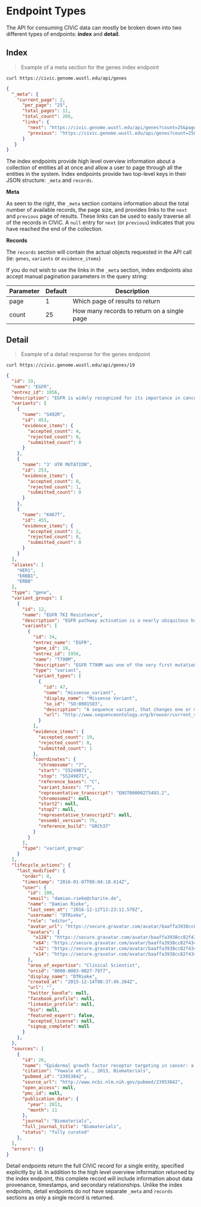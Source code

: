 # Endpoint Types

The API for consuming CIViC data can mostly be broken down into two different types of endpoints:
**index** and **detail**.

## Index

> Example of a meta section for the genes index endpoint

```shell
curl https://civic.genome.wustl.edu/api/genes
```

```json
{
  "_meta": {
    "current_page": 2,
      "per_page": "25",
      "total_pages": 11,
      "total_count": 266,
      "links": {
        "next": "https://civic.genome.wustl.edu/api/genes?count=25&page=3",
        "previous": "https://civic.genome.wustl.edu/api/genes?count=25&page=1"
      }
   }
}
```

The index endpoints provide high level overview information about a collection of entities all at once and allow a user to page through all the entities in the system.
Index endpoints provide two top-level keys in their JSON structure: `_meta` and `records`.

**Meta**

As seen to the right, the `_meta` section contains information about the total number of available records, the page size, and provides links to the `next` and `previous` page of results.
These links can be used to easily traverse all of the records in CIViC. A `null` entry for `next` (or `previous`) indicates that you have reached the end of the collection.

**Records**

The `records` section will contain the actual objects requested in the API call (ie: `genes`, `variants` or `evidence_items`)

If you do not wish to use the links in the `_meta` section, index endpoints also accept manual pagination parameters in the query string:

Parameter | Default | Description
--------- | ------- | -----------
page | 1 | Which page of results to return
count | 25 | How many records to return on a single page

## Detail

> Example of a detail response for the genes endpoint

```shell
curl https://civic.genome.wustl.edu/api/genes/19
```

```json
{
  "id": 19,
  "name": "EGFR",
  "entrez_id": 1956,
  "description": "EGFR is widely recognized for its importance in cancer. Amplification and mutations have been shown to be driving events in many cancer types. Its role in non-small cell lung cancer, glioblastoma and basal-like breast cancers has spurred many research and drug development efforts. Tyrosine kinase inhibitors have shown efficacy in EGFR amplfied tumors, most notably gefitinib and erlotinib. Mutations in EGFR have been shown to confer resistance to these drugs, particularly the variant T790M, which has been functionally characterized as a resistance marker for both of these drugs. The later generation TKI's have seen some success in treating these resistant cases, and targeted sequencing of the EGFR locus has become a common practice in treatment of non-small cell lung cancer. \nOverproduction of ligands is another possible mechanism of activation of EGFR. ERBB ligands include EGF, TGF-a, AREG, EPG, BTC, HB-EGF, EPR and NRG1-4 (for detailed information please refer to the respective ligand section). In ligand-activated cancers, Cetuximab appears to be more effective than tyrosine-kinase inhibitors (Arteaga et. al.).",
  "variants": [
    {
      "name": "S492R",
      "id": 453,
      "evidence_items": {
        "accepted_count": 4,
        "rejected_count": 0,
        "submitted_count": 0
      }
    },
    {
      "name": "3' UTR MUTATION",
      "id": 253,
      "evidence_items": {
        "accepted_count": 0,
        "rejected_count": 1,
        "submitted_count": 0
      }
    },
    {
      "name": "K467T",
      "id": 455,
      "evidence_items": {
        "accepted_count": 2,
        "rejected_count": 0,
        "submitted_count": 0
      }
    }
  ],
  "aliases": [
    "HER1",
    "ERBB1",
    "ERBB"
  ],
  "type": "gene",
  "variant_groups": [
    {
      "id": 12,
      "name": "EGFR TKI Resistance",
      "description": "EGFR pathway activation is a nearly ubiquitous hallmark of cancer. Many tyrosine kinase inhibitors have been developed to target EGFR pathway activity. One such inhibitor, erlotinib, has demonstrated efficacy in an EGFR over-active setting. However, the T790M missense mutation has shown to confer resistance to this inhibitor in cell lines and case studies.  ",
      "variants": [
        {
          "id": 34,
          "entrez_name": "EGFR",
          "gene_id": 19,
          "entrez_id": 1956,
          "name": "T790M",
          "description": "EGFR T790M was one of the very first mutations recognized to confer resistance to targeted therapies in non-small cell lung cancer. While successful in amplified EGFR, the efficacy of the first and second generation TKI's (erlotinib, gefitinib, neratinib) in treating patients harboring this mutation before treatment is notably lower. This lack of efficacy can likely be to blame for the poorer prognosis for patients with this mutation as compared to patients with wildtype EGFR or other types of EGFR mutations. Approximately half of EGFR mutant tumors with acquired resistance to TKI inhibition have been shown to harbor this mutation, implicating it as a mechanism of acquired therapy resistence. A third generation TKI (osimertinib) has been approved for the treatment of EGFR T790M mutant NSCLC. Patients positive for T790M in a plasma-based test have similar outcomes like those with tumor biopsy testing.",
          "type": "variant",
          "variant_types": [
            {
              "id": 47,
              "name": "missense_variant",
              "display_name": "Missense Variant",
              "so_id": "SO:0001583",
              "description": "A sequence variant, that changes one or more bases, resulting in a different amino acid sequence but where the length is preserved.",
              "url": "http://www.sequenceontology.org/browser/current_svn/term/SO:0001583"
            }
          ],
          "evidence_items": {
            "accepted_count": 19,
            "rejected_count": 0,
            "submitted_count": 1
          },
          "coordinates": {
            "chromosome": "7",
            "start": "55249071",
            "stop": "55249071",
            "reference_bases": "C",
            "variant_bases": "T",
            "representative_transcript": "ENST00000275493.2",
            "chromosome2": null,
            "start2": null,
            "stop2": null,
            "representative_transcript2": null,
            "ensembl_version": 75,
            "reference_build": "GRCh37"
          }
        }
      ],
      "type": "variant_group"
    }
  ],
  "lifecycle_actions": {
    "last_modified": {
      "order": 0,
      "timestamp": "2016-01-07T09:04:18.614Z",
      "user": {
        "id": 100,
        "email": "damian.rieke@charite.de",
        "name": "Damian Rieke",
        "last_seen_at": "2016-12-12T13:23:11.578Z",
        "username": "DTRieke",
        "role": "editor",
        "avatar_url": "https://secure.gravatar.com/avatar/baaffa3938cc82f434ca5561e34d3de9.png?d=identicon&r=pg&s=32",
        "avatars": {
          "x128": "https://secure.gravatar.com/avatar/baaffa3938cc82f434ca5561e34d3de9.png?d=identicon&r=pg&s=128",
          "x64": "https://secure.gravatar.com/avatar/baaffa3938cc82f434ca5561e34d3de9.png?d=identicon&r=pg&s=64",
          "x32": "https://secure.gravatar.com/avatar/baaffa3938cc82f434ca5561e34d3de9.png?d=identicon&r=pg&s=32",
          "x14": "https://secure.gravatar.com/avatar/baaffa3938cc82f434ca5561e34d3de9.png?d=identicon&r=pg&s=14"
        },
        "area_of_expertise": "Clinical Scientist",
        "orcid": "0000-0003-0027-7977",
        "display_name": "DTRieke",
        "created_at": "2015-12-14T08:37:49.264Z",
        "url": "",
        "twitter_handle": null,
        "facebook_profile": null,
        "linkedin_profile": null,
        "bio": null,
        "featured_expert": false,
        "accepted_license": null,
        "signup_complete": null
      }
    },
  },
  "sources": [
    {
      "id": 26,
      "name": "Epidermal growth factor receptor targeting in cancer: a review of trends and strategies.",
      "citation": "Yewale et al., 2013, Biomaterials",
      "pubmed_id": "23953842",
      "source_url": "http://www.ncbi.nlm.nih.gov/pubmed/23953842",
      "open_access": null,
      "pmc_id": null,
      "publication_date": {
        "year": 2013,
        "month": 11
      },
      "journal": "Biomaterials",
      "full_journal_title": "Biomaterials",
      "status": "fully curated"
    },
  ],
  "errors": {}
}
```

Detail endpoints return the full CIViC record for a single entity, specified explicitly by id.
In addition to the high level overview information returned by the index endpoint, this complete record will include information about data provenance, timestamps, and secondary relationships.
Unlike the index endpoints, detail endpoints do not have separate `_meta` and `records` sections as only a single record is returned.
